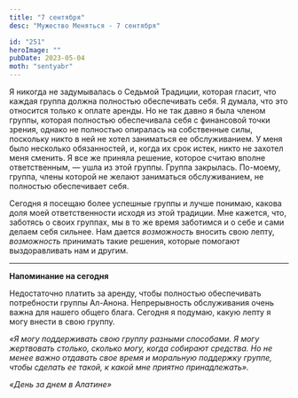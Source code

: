 ```yaml
---
title: "7 сентября"
desc: "Мужество Меняться - 7 сентября"

id: "251"
heroImage: ""
pubDate: 2023-05-04
moth: "sentyabr"
---
```


Я никогда не задумывалась о Седьмой Традиции, которая гласит, что каждая
группа должна полностью обеспечивать себя. Я думала, что это относится только
к оплате аренды. Но не так давно я была членом группы, которая полностью
обеспечивала себя с финансовой точки зрения, однако не полностью опиралась на
собственные силы, поскольку никто в ней не хотел заниматься ее обслуживанием.
У меня было несколько обязанностей, и, когда их срок истек, никто не захотел
меня сменить. Я все же приняла решение, которое считаю вполне ответственным, —
ушла из этой группы. Группа закрылась. По-моему, группа, члены которой не
желают заниматься обслуживанием, не полностью обеспечивает себя.

Сегодня я посещаю более успешные группы и лучше понимаю, какова доля моей
ответственности исходя из этой традиции. Мне кажется, что, заботясь о своих
группах, мы в то же время заботимся и о себе и сами делаем себя сильнее. Нам
дается _возможность_ вносить свою лепту, _возможность_ принимать такие
решения, которые помогают выздоравливать нам и другим.

---

**Напоминание на сегодня**

Недостаточно платить за аренду, чтобы полностью обеспечивать потребности
группы Ал-Анона. Непрерывность обслуживания очень важна для нашего общего
блага. Сегодня я подумаю, какую лепту я могу внести в свою группу.

_«Я могу поддерживать свою группу разными способами. Я могу жертвовать
столько, сколько могу, когда собирают средства. Но не менее важно отдавать
свое время и моральную поддержку группе, чтобы сделать ее такой, к какой мне
приятно принадлежать»._

_«День за днем в Алатине»_
